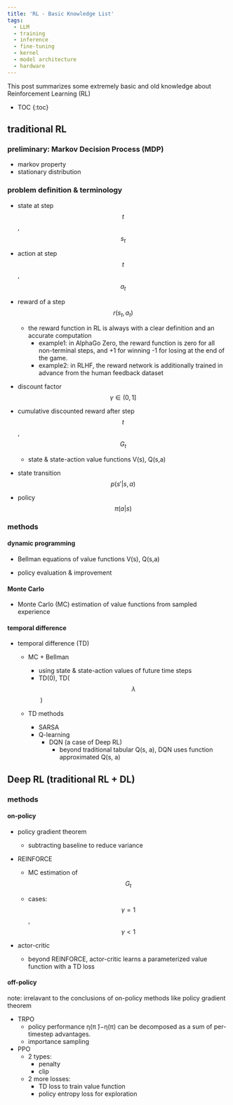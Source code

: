 ```yaml
---
title: 'RL - Basic Knowledge List'
tags:
  - LLM
  - training
  - inference
  - fine-tuning
  - kernel
  - model architecture
  - hardware
---
```


This post summarizes some extremely basic and old knowledge about Reinforcement Learning (RL) 

* TOC 
{:toc}


## traditional RL

### preliminary: Markov Decision Process (MDP)

- markov property
- stationary distribution

### problem definition & terminology

- state at step 
  $$
  t
  $$
  , 
  $$
  s_t
  $$
  
- action at step 
  $$
  t
  $$
  , 
  $$
  a_t
  $$
  
- reward of a step 
  $$
  r(s_t, a_t)
  $$
  
  - the reward function in RL is always with a clear definition and an accurate computation
    - example1: in AlphaGo Zero, the reward function is zero for all non-terminal steps, and +1 for winning -1 for losing at the end of the game.
    - example2: in RLHF, the reward network is additionally trained in advance from the human feedback dataset
  
- discount factor 
  $$
  \gamma \in (0, 1]
  $$
  
- cumulative discounted reward after step 
  $$
  t
  $$
  , 
  $$
  G_t
  $$

  - state & state-action value functions V(s), Q(s,a)

- state transition
  $$
   p(s' | s, a)
  $$
  
- policy 
  $$
  \pi(a | s)
  $$

### methods

#### dynamic programming

- Bellman equations of value functions V(s), Q(s,a)

- policy evaluation & improvement

#### Monte Carlo

- Monte Carlo (MC) estimation of value functions from sampled experience

#### temporal difference

- temporal difference (TD)
  - MC + Bellman 
    - using state & state-action values of future time steps 
    - TD(0), TD(
    $$
    \lambda
    $$
    ​	)

  - TD methods
    - SARSA
    - Q-learning
      - DQN (a case of Deep RL)
        - beyond traditional tabular Q(s, a), DQN uses function approximated Q(s, a)




## Deep RL (traditional RL + DL)

### methods

#### on-policy 

- policy gradient theorem
  - subtracting baseline to reduce variance
  
- REINFORCE 
  
  - MC estimation of 
    $$
    G_t
    $$
  
  - cases: 
    $$
    \gamma = 1
    $$
    , 
    $$
    \gamma < 1
    $$
  
- actor-critic
  - beyond REINFORCE, actor-critic learns a parameterized value function with a TD loss 

#### off-policy 

note: irrelavant to the conclusions of on-policy methods like policy gradient theorem

- TRPO
  - policy performance η(π ̃)−η(π) can be decomposed as a sum of per-timestep advantages.
  - importance sampling
- PPO
  - 2 types:
    - penalty
    - clip
  - 2 more losses:
    - TD loss to train value function
    - policy entropy loss for exploration
